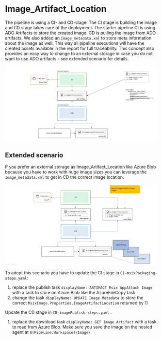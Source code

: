 # Image_Artifact_Location

The pipeline is using a CI- and CD-stage. The CI stage is building the image and CD stage takes care of the deployment. The starter pipeline CI is using ADO Artifacts to store the created image. CD is pulling the image from ADO artifacts. We also added an ```Image_metadata.xml``` to store meta information about the image as well. This way all pipeline executions will have the created assets available in the report for full traceability. This concept also provides an easy way to change to an external storage in case you do not want to use ADO artifacts - see extended scenario for details.

![Image_Artificat_Location](doc/images/../../image_artifact_location.jpg)

## Extended scenario 

If you prefer an external storage as Image_Artifact_Location like Azure Blob because you have  to work with huge image sizes you can leverage 
the ```Image_metadata.xml``` to get in CD the correct image location.

![Image_Artificat_Location_Extended](doc/images/../../image_artifact_location_ext.jpg)

To adopt this scenario you have to update the CI stage in ```CI-msixPackaging-steps.yaml```:
1) replace the publish task  ```displayName: ARTIFACT Msix AppAttach Image``` with a task to store on Azure Blob like the AzureFileCopy task
2) change the task ```displayName: UPDATE Image Metadata``` to store the correct ```MsixImage.Properties.ImageArtifactLocation``` returned by 1)

Update the CD stage in ```CD-imagePublish-steps.yaml``` :
1) replace the download task ```displayName: GET Image Artifact``` with a task to read from Azure Blob. Make sure you save the image on the hosted agent at ```$(Pipeline.Workspace)/Image/``` 
